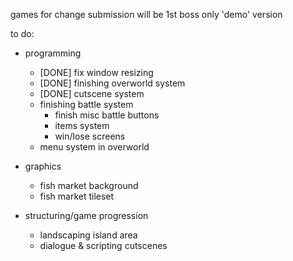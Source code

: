 games for change submission will be 1st boss only 'demo' version

to do:

- programming
  - [DONE] fix window resizing
  - [DONE] finishing overworld system
  - [DONE] cutscene system
  - finishing battle system
    - finish misc battle buttons
    - items system
    - win/lose screens
  - menu system in overworld

- graphics
  - fish market background
  - fish market tileset

- structuring/game progression
  - landscaping island area
  - dialogue & scripting cutscenes
